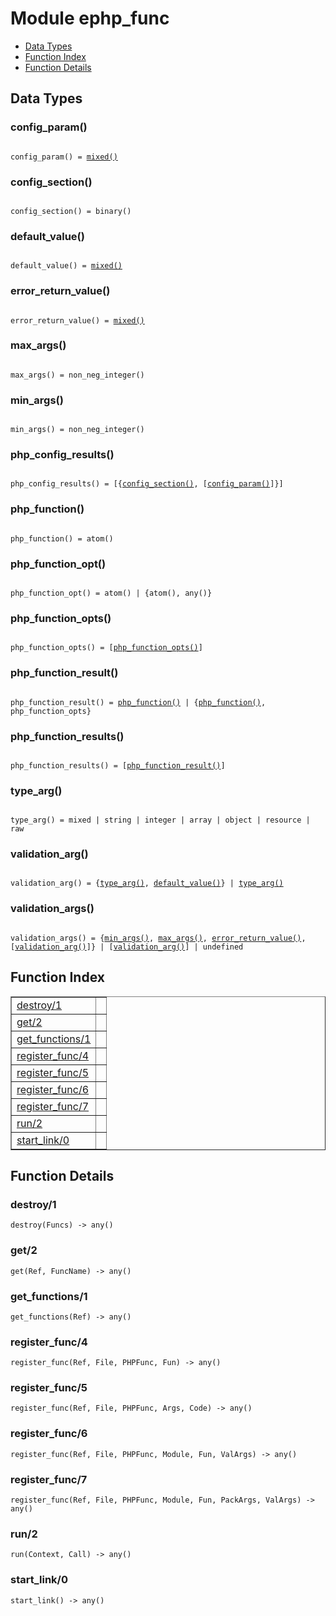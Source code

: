 

# Module ephp_func #
* [Data Types](#types)
* [Function Index](#index)
* [Function Details](#functions)

<a name="types"></a>

## Data Types ##




### <a name="type-config_param">config_param()</a> ###


<pre><code>
config_param() = <a href="#type-mixed">mixed()</a>
</code></pre>




### <a name="type-config_section">config_section()</a> ###


<pre><code>
config_section() = binary()
</code></pre>




### <a name="type-default_value">default_value()</a> ###


<pre><code>
default_value() = <a href="#type-mixed">mixed()</a>
</code></pre>




### <a name="type-error_return_value">error_return_value()</a> ###


<pre><code>
error_return_value() = <a href="#type-mixed">mixed()</a>
</code></pre>




### <a name="type-max_args">max_args()</a> ###


<pre><code>
max_args() = non_neg_integer()
</code></pre>




### <a name="type-min_args">min_args()</a> ###


<pre><code>
min_args() = non_neg_integer()
</code></pre>




### <a name="type-php_config_results">php_config_results()</a> ###


<pre><code>
php_config_results() = [{<a href="#type-config_section">config_section()</a>, [<a href="#type-config_param">config_param()</a>]}]
</code></pre>




### <a name="type-php_function">php_function()</a> ###


<pre><code>
php_function() = atom()
</code></pre>




### <a name="type-php_function_opt">php_function_opt()</a> ###


<pre><code>
php_function_opt() = atom() | {atom(), any()}
</code></pre>




### <a name="type-php_function_opts">php_function_opts()</a> ###


<pre><code>
php_function_opts() = [<a href="#type-php_function_opts">php_function_opts()</a>]
</code></pre>




### <a name="type-php_function_result">php_function_result()</a> ###


<pre><code>
php_function_result() = <a href="#type-php_function">php_function()</a> | {<a href="#type-php_function">php_function()</a>, php_function_opts}
</code></pre>




### <a name="type-php_function_results">php_function_results()</a> ###


<pre><code>
php_function_results() = [<a href="#type-php_function_result">php_function_result()</a>]
</code></pre>




### <a name="type-type_arg">type_arg()</a> ###


<pre><code>
type_arg() = mixed | string | integer | array | object | resource | raw
</code></pre>




### <a name="type-validation_arg">validation_arg()</a> ###


<pre><code>
validation_arg() = {<a href="#type-type_arg">type_arg()</a>, <a href="#type-default_value">default_value()</a>} | <a href="#type-type_arg">type_arg()</a>
</code></pre>




### <a name="type-validation_args">validation_args()</a> ###


<pre><code>
validation_args() = {<a href="#type-min_args">min_args()</a>, <a href="#type-max_args">max_args()</a>, <a href="#type-error_return_value">error_return_value()</a>, [<a href="#type-validation_arg">validation_arg()</a>]} | [<a href="#type-validation_arg">validation_arg()</a>] | undefined
</code></pre>

<a name="index"></a>

## Function Index ##


<table width="100%" border="1" cellspacing="0" cellpadding="2" summary="function index"><tr><td valign="top"><a href="#destroy-1">destroy/1</a></td><td></td></tr><tr><td valign="top"><a href="#get-2">get/2</a></td><td></td></tr><tr><td valign="top"><a href="#get_functions-1">get_functions/1</a></td><td></td></tr><tr><td valign="top"><a href="#register_func-4">register_func/4</a></td><td></td></tr><tr><td valign="top"><a href="#register_func-5">register_func/5</a></td><td></td></tr><tr><td valign="top"><a href="#register_func-6">register_func/6</a></td><td></td></tr><tr><td valign="top"><a href="#register_func-7">register_func/7</a></td><td></td></tr><tr><td valign="top"><a href="#run-2">run/2</a></td><td></td></tr><tr><td valign="top"><a href="#start_link-0">start_link/0</a></td><td></td></tr></table>


<a name="functions"></a>

## Function Details ##

<a name="destroy-1"></a>

### destroy/1 ###

`destroy(Funcs) -> any()`

<a name="get-2"></a>

### get/2 ###

`get(Ref, FuncName) -> any()`

<a name="get_functions-1"></a>

### get_functions/1 ###

`get_functions(Ref) -> any()`

<a name="register_func-4"></a>

### register_func/4 ###

`register_func(Ref, File, PHPFunc, Fun) -> any()`

<a name="register_func-5"></a>

### register_func/5 ###

`register_func(Ref, File, PHPFunc, Args, Code) -> any()`

<a name="register_func-6"></a>

### register_func/6 ###

`register_func(Ref, File, PHPFunc, Module, Fun, ValArgs) -> any()`

<a name="register_func-7"></a>

### register_func/7 ###

`register_func(Ref, File, PHPFunc, Module, Fun, PackArgs, ValArgs) -> any()`

<a name="run-2"></a>

### run/2 ###

`run(Context, Call) -> any()`

<a name="start_link-0"></a>

### start_link/0 ###

`start_link() -> any()`

